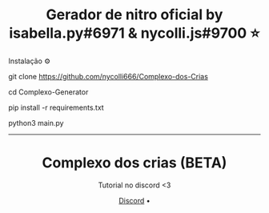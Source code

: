 <h1 align="center">Gerador de nitro oficial by isabella.py#6971 & nycolli.js#9700  ⭐ </h1>



Instalação ⚙️

git clone https://github.com/nycolli666/Complexo-dos-Crias

cd Complexo-Generator

pip install -r requirements.txt

python3 main.py

______________________________________________________________

<h1 align="center">Complexo dos crias (BETA)</h1>
<p align="center">


  <p align="center">
    Tutorial no discord <3
  </p>
</p> 



<p align="center">
  <a href="https://discord.gg/szcsmKmN">Discord</a> •
